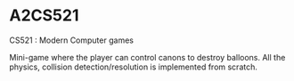 # A2CS521
CS521 : Modern Computer games

Mini-game where the player can control canons to destroy balloons. All the physics, collision detection/resolution is implemented from scratch.
